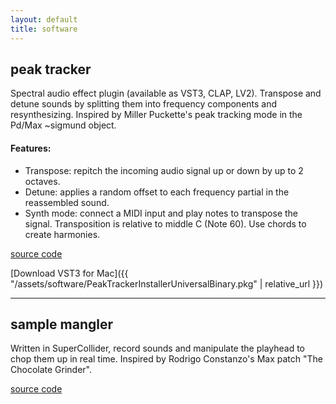 ```yaml
---
layout: default
title: software
---
```

## peak tracker
Spectral audio effect plugin (available as VST3, CLAP, LV2).
Transpose and detune sounds by splitting them into frequency components and resynthesizing.
Inspired by Miller Puckette's peak tracking mode in the Pd/Max ~sigmund object.

#### Features:
- Transpose: repitch the incoming audio signal up or down by up to 2 octaves.
- Detune: applies a random offset to each frequency partial in the reassembled sound.
- Synth mode: connect a MIDI input and play notes to transpose the signal. Transposition is relative to middle C (Note 60). Use chords to create harmonies.


[source code](https://github.com/ctsexton/peak-tracker)

[Download VST3 for Mac]({{ "/assets/software/PeakTrackerInstallerUniversalBinary.pkg" | relative_url }})

<hr/>

## sample mangler
Written in SuperCollider, record sounds and manipulate the playhead to chop them up in real time. Inspired by Rodrigo Constanzo's Max patch "The Chocolate Grinder".

[source code](https://github.com/ctsexton/sampler)
